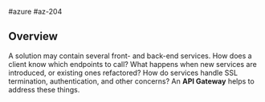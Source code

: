 #azure #az-204 

## Overview
A solution may contain several front- and back-end services.
How does a client know which endpoints to call?
What happens when new services are introduced, or existing ones refactored?
How do services handle SSL termination, authentication, and other concerns?
An __API Gateway__ helps to address these things.